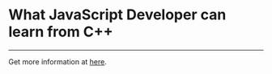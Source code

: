 # What JavaScript Developer can learn from C++

<hr/>

Get more information at [here](https://medium.com/@bretcameron/what-javascript-developers-can-learn-from-c-3cdb93ab8658).
